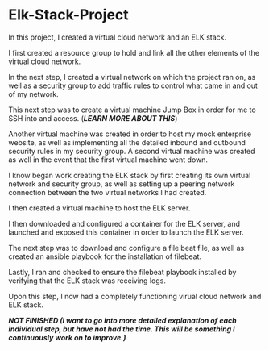 # Elk-Stack-Project

In this project, I created a virtual cloud network and an ELK stack.

I first created a resource group to hold and link all the other elements of the virtual cloud network.

In the next step, I created a virtual network on which the project ran on, as well as a security group to add traffic rules to control what came in and
out of my network.

This next step was to create a virtual machine Jump Box in order for me to SSH into and access. (***LEARN MORE ABOUT THIS***)

Another virtual machine was created in order to host my mock enterprise website, as well as implementing all the detailed inbound and outbound security rules 
in my security group. A second virtual machine was created as well in the event that the first virtual machine went down.

I know began work creating the ELK stack by first creating its own virtual network and security group, as well as setting up a peering network
connection between the two virtual networks I had created.

I then created a virtual machine to host the ELK server.

I then downloaded and configured a container for the ELK server, and launched and exposed this container in order to launch the ELK server.

The next step was to download and configure a file beat file, as well as created an ansible playbook for the installation of
filebeat.

Lastly, I ran and checked to ensure the filebeat playbook installed by verifying that the ELK stack was receiving logs.

Upon this step, I now had a completely functioning virual cloud network and ELK stack.

***NOT FINISHED (I want to go into more detailed explanation of each individual step, but have not had the time. This will be something I continuously work on to improve.)***

